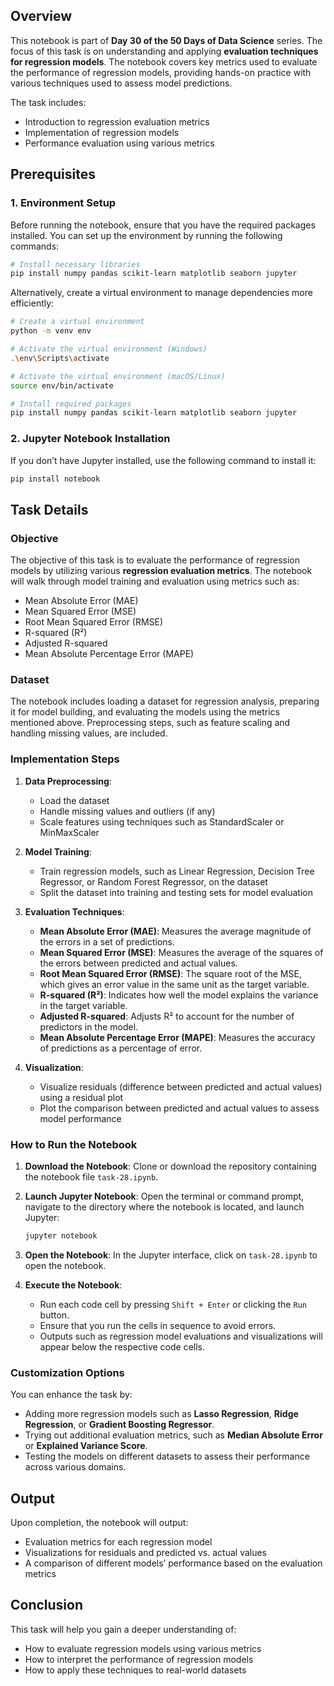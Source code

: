 ## Overview

This notebook is part of **Day 30 of the 50 Days of Data Science** series. The focus of this task is on understanding and applying **evaluation techniques for regression models**. The notebook covers key metrics used to evaluate the performance of regression models, providing hands-on practice with various techniques used to assess model predictions.

The task includes:
- Introduction to regression evaluation metrics
- Implementation of regression models
- Performance evaluation using various metrics

## Prerequisites

### 1. Environment Setup
Before running the notebook, ensure that you have the required packages installed. You can set up the environment by running the following commands:

```bash
# Install necessary libraries
pip install numpy pandas scikit-learn matplotlib seaborn jupyter
```

Alternatively, create a virtual environment to manage dependencies more efficiently:

```bash
# Create a virtual environment
python -m venv env

# Activate the virtual environment (Windows)
.\env\Scripts\activate

# Activate the virtual environment (macOS/Linux)
source env/bin/activate

# Install required packages
pip install numpy pandas scikit-learn matplotlib seaborn jupyter
```

### 2. Jupyter Notebook Installation
If you don’t have Jupyter installed, use the following command to install it:

```bash
pip install notebook
```

## Task Details

### Objective
The objective of this task is to evaluate the performance of regression models by utilizing various **regression evaluation metrics**. The notebook will walk through model training and evaluation using metrics such as:

- Mean Absolute Error (MAE)
- Mean Squared Error (MSE)
- Root Mean Squared Error (RMSE)
- R-squared (R²)
- Adjusted R-squared
- Mean Absolute Percentage Error (MAPE)

### Dataset
The notebook includes loading a dataset for regression analysis, preparing it for model building, and evaluating the models using the metrics mentioned above. Preprocessing steps, such as feature scaling and handling missing values, are included.

### Implementation Steps

1. **Data Preprocessing**:
   - Load the dataset
   - Handle missing values and outliers (if any)
   - Scale features using techniques such as StandardScaler or MinMaxScaler

2. **Model Training**:
   - Train regression models, such as Linear Regression, Decision Tree Regressor, or Random Forest Regressor, on the dataset
   - Split the dataset into training and testing sets for model evaluation

3. **Evaluation Techniques**:
   - **Mean Absolute Error (MAE)**: Measures the average magnitude of the errors in a set of predictions.
   - **Mean Squared Error (MSE)**: Measures the average of the squares of the errors between predicted and actual values.
   - **Root Mean Squared Error (RMSE)**: The square root of the MSE, which gives an error value in the same unit as the target variable.
   - **R-squared (R²)**: Indicates how well the model explains the variance in the target variable.
   - **Adjusted R-squared**: Adjusts R² to account for the number of predictors in the model.
   - **Mean Absolute Percentage Error (MAPE)**: Measures the accuracy of predictions as a percentage of error.

4. **Visualization**:
   - Visualize residuals (difference between predicted and actual values) using a residual plot
   - Plot the comparison between predicted and actual values to assess model performance

### How to Run the Notebook

1. **Download the Notebook**: Clone or download the repository containing the notebook file `task-28.ipynb`.

2. **Launch Jupyter Notebook**:
   Open the terminal or command prompt, navigate to the directory where the notebook is located, and launch Jupyter:

   ```bash
   jupyter notebook
   ```

3. **Open the Notebook**:
   In the Jupyter interface, click on `task-28.ipynb` to open the notebook.

4. **Execute the Notebook**:
   - Run each code cell by pressing `Shift + Enter` or clicking the `Run` button.
   - Ensure that you run the cells in sequence to avoid errors.
   - Outputs such as regression model evaluations and visualizations will appear below the respective code cells.

### Customization Options

You can enhance the task by:
- Adding more regression models such as **Lasso Regression**, **Ridge Regression**, or **Gradient Boosting Regressor**.
- Trying out additional evaluation metrics, such as **Median Absolute Error** or **Explained Variance Score**.
- Testing the models on different datasets to assess their performance across various domains.

## Output

Upon completion, the notebook will output:
- Evaluation metrics for each regression model
- Visualizations for residuals and predicted vs. actual values
- A comparison of different models’ performance based on the evaluation metrics

## Conclusion

This task will help you gain a deeper understanding of:
- How to evaluate regression models using various metrics
- How to interpret the performance of regression models
- How to apply these techniques to real-world datasets